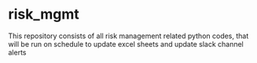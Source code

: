 # risk_mgmt
This repository consists of all risk management related python codes, that will be run on schedule to update excel sheets and update slack channel alerts
